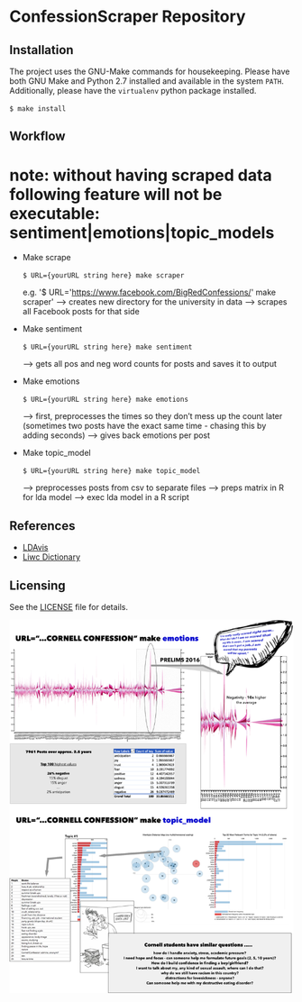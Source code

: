 ConfessionScraper Repository
========================

## Installation
The project uses the GNU-Make commands for housekeeping. Please have both GNU Make and Python 2.7 installed and available in the system `PATH`. Additionally, please have the `virtualenv` python package installed.

  `$ make install`

## Workflow
# note: without having scraped data following feature will not be executable: sentiment|emotions|topic_models

* Make scrape

  `$ URL={yourURL string here} make scraper`

  e.g. '$ URL='https://www.facebook.com/BigRedConfessions/' make scraper'
  —> creates new directory for the university in data
  —> scrapes all Facebook posts for that side 


* Make sentiment

  `$ URL={yourURL string here} make sentiment`

  —> gets all pos and neg word counts for posts and saves it to output


* Make emotions

  `$ URL={yourURL string here} make emotions`

  —> first, preprocesses the times so they don’t mess up the count later (sometimes two posts have the exact same time - chasing this by adding seconds)
  —> gives back emotions per post


* Make topic_model

  `$ URL={yourURL string here} make topic_model`

  —> preprocesses posts from csv to separate files
  —> preps matrix in R for lda model
  —> exec lda model in a R script


## References
* [LDAvis](http://cpsievert.github.io/LDAvis/reviews/reviews.html)
* [Liwc Dictionary](http://liwc.wpengine.com/)


## Licensing
See the [LICENSE](https://github.com/soundcloud/connectivity/blob/master/%20LICENSE.md) file for details.



![alt tag](./pantry/mockups.png)

